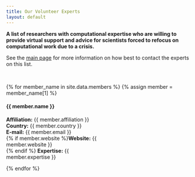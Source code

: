 ```yaml
---
title: Our Volunteer Experts
layout: default
---
```


**A list of researchers with computational expertise who are willing to provide virtual support and advice for scientists forced to refocus on computational work due to a crisis.**

See the [main page](https://research-support-network.github.io/) for more information on how best to contact the experts on this list.

<br> 

{% for member_name in site.data.members %}
{% assign member = member_name[1] %}

<div class="card" style="width: 18rem;">
  <div class="card-body">
    <h4 class="card-title">{{ member.name }}</h4>
    <p class="card-text">
<strong>Affiliation:</strong> {{ member.affiliation }}<br/>
<strong>Country:</strong> {{ member.country }}<br/>
<strong>E-mail:</strong> {{ member.email }}<br/>
{% if member.website %}<strong>Website:</strong> {{ member.website }}<br/>{% endif %}
<strong>Expertise:</strong> {{ member.expertise }}
    </p>
  </div>
</div>

{% endfor %}
